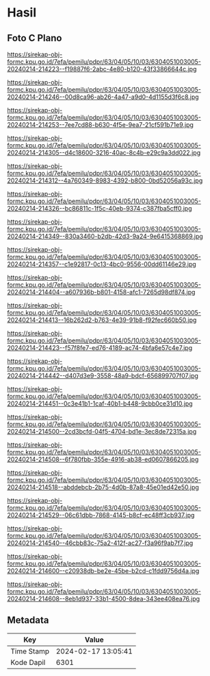 # Hasil

## Foto C Plano

https://sirekap-obj-formc.kpu.go.id/7efa/pemilu/pdpr/63/04/05/10/03/6304051003005-20240214-214223--f19887f6-2abc-4e80-b120-43f33866644c.jpg

https://sirekap-obj-formc.kpu.go.id/7efa/pemilu/pdpr/63/04/05/10/03/6304051003005-20240214-214246--00d8ca96-ab26-4a47-a9d0-4d1155d3f6c8.jpg

https://sirekap-obj-formc.kpu.go.id/7efa/pemilu/pdpr/63/04/05/10/03/6304051003005-20240214-214253--7ee7cd88-b630-4f5e-9ea7-21cf591b71e9.jpg

https://sirekap-obj-formc.kpu.go.id/7efa/pemilu/pdpr/63/04/05/10/03/6304051003005-20240214-214305--d4c18600-3216-40ac-8c4b-e29c9a3dd022.jpg

https://sirekap-obj-formc.kpu.go.id/7efa/pemilu/pdpr/63/04/05/10/03/6304051003005-20240214-214312--4a760349-8983-4392-b800-0bd52056a93c.jpg

https://sirekap-obj-formc.kpu.go.id/7efa/pemilu/pdpr/63/04/05/10/03/6304051003005-20240214-214326--bc86811c-1f5c-40eb-9374-c387fba5cff0.jpg

https://sirekap-obj-formc.kpu.go.id/7efa/pemilu/pdpr/63/04/05/10/03/6304051003005-20240214-214349--830a3460-b2db-42d3-9a24-9e6415368869.jpg

https://sirekap-obj-formc.kpu.go.id/7efa/pemilu/pdpr/63/04/05/10/03/6304051003005-20240214-214357--c1e92817-0c13-4bc0-9556-00dd61146e29.jpg

https://sirekap-obj-formc.kpu.go.id/7efa/pemilu/pdpr/63/04/05/10/03/6304051003005-20240214-214404--a607936b-b801-4158-afc1-7265d98df874.jpg

https://sirekap-obj-formc.kpu.go.id/7efa/pemilu/pdpr/63/04/05/10/03/6304051003005-20240214-214413--16b262d2-b763-4e39-91b8-f92fec660b50.jpg

https://sirekap-obj-formc.kpu.go.id/7efa/pemilu/pdpr/63/04/05/10/03/6304051003005-20240214-214423--f57f8fe7-ed76-4189-ac74-4bfa6e57c4e7.jpg

https://sirekap-obj-formc.kpu.go.id/7efa/pemilu/pdpr/63/04/05/10/03/6304051003005-20240214-214442--d407d3e9-3558-48a9-bdcf-656899707f07.jpg

https://sirekap-obj-formc.kpu.go.id/7efa/pemilu/pdpr/63/04/05/10/03/6304051003005-20240214-214451--0c3e41b1-1caf-40b1-b448-9cbb0ce31d10.jpg

https://sirekap-obj-formc.kpu.go.id/7efa/pemilu/pdpr/63/04/05/10/03/6304051003005-20240214-214500--2cd3bcfd-04f5-4704-bd1e-3ec8de72315a.jpg

https://sirekap-obj-formc.kpu.go.id/7efa/pemilu/pdpr/63/04/05/10/03/6304051003005-20240214-214508--6f780fbb-355e-4916-ab38-ed0607866205.jpg

https://sirekap-obj-formc.kpu.go.id/7efa/pemilu/pdpr/63/04/05/10/03/6304051003005-20240214-214518--abddebcb-2b75-4d0b-87a8-45e01ed42e50.jpg

https://sirekap-obj-formc.kpu.go.id/7efa/pemilu/pdpr/63/04/05/10/03/6304051003005-20240214-214529--06c61dbb-7868-4145-b8cf-ec48ff3cb937.jpg

https://sirekap-obj-formc.kpu.go.id/7efa/pemilu/pdpr/63/04/05/10/03/6304051003005-20240214-214540--46cbb83c-75a2-412f-ac27-f3a96f9ab7f7.jpg

https://sirekap-obj-formc.kpu.go.id/7efa/pemilu/pdpr/63/04/05/10/03/6304051003005-20240214-214600--c20938db-be2e-45be-b2cd-c1fdd9756d4a.jpg

https://sirekap-obj-formc.kpu.go.id/7efa/pemilu/pdpr/63/04/05/10/03/6304051003005-20240214-214608--8eb1d937-33b1-4500-8dea-343ee408ea76.jpg


## Metadata

| Key        | Value               |
| ---------- | ------------------- |
| Time Stamp | 2024-02-17 13:05:41 |
| Kode Dapil | 6301                |



